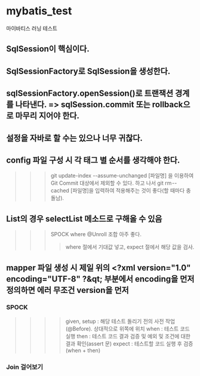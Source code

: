 # mybatis_test
마이바티스 러닝 테스트

## SqlSession이 핵심이다.
## SqlSessionFactory로 SqlSession을 생성한다.
## sqlSessionFactory.openSession()로 트랜잭션 경계를 나타낸다. => sqlSession.commit 또는 rollback으로 마무리 지어야 한다.
## 설정을 자바로 할 수는 있으나 너무 귀찮다.
## config 파일 구성 시 각 태그 별 순서를 생각해야 한다.
>>> git update-index --assume-unchanged [파일명] 을 이용하여 Git Commit 대상에서 제외할 수 있다.
>>> 하고 나서 git rm --cached [파일명]을 입력하여 적용해주는 것이 좋다(할 때마다 충돌남).
## List의 경우 selectList 메소드로 구해올 수 있음

>>> SPOCK where @Unroll 조합 아주 좋다.
>>>> where 절에서 기대값 넣고, expect 절에서 해당 값을 검사.

## mapper 파일 생성 시 제일 위의 &lt;?xml version="1.0" encoding="UTF-8"  ?&qt; 부분에서 encoding을 먼저 정의하면 에러 무조건 version을 먼저

### SPOCK
>>>> given, setup : 해당 테스트 돌리기 전의 사전 작업(@Before). 상대적으로 위쪽에 위치
>>>> when : 테스트 코드 실행
>>>> then : 테스트 코드 결과 검증 및 예외 및 조건에 대한 결과 확인(assert 문)
>>>> expect : 테스트할 코드 실행 후 검증(when + then)

### Join 걸어보기